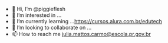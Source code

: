 - 👋 Hi, I’m @piggieflesh
- 👀 I’m interested in ...
- 🌱 I’m currently learning ...https://cursos.alura.com.br/edutech
- 💞️ I’m looking to collaborate on ...
- 📫 How to reach me julia.mattos.carmo@escola.pr.gov.br

<!---
piggieflesh/piggieflesh is a ✨ special ✨ repository because its `README.md` (this file) appears on your GitHub profile.
You can click the Preview link to take a look at your changes.
--->
